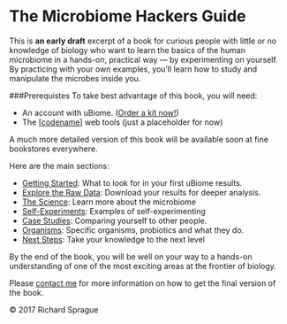 # The Microbiome Hackers Guide

This is **an early draft** excerpt of a book for curious people with little or no knowledge of biology who want to learn the basics of the human microbiome in a hands-on, practical way — by experimenting on yourself.  By practicing with your own examples, you’ll learn how to study and manipulate the microbes inside you.

###Prerequistes
To take best advantage of this book, you will need:
* An account with uBiome. ([Order a kit now!](http://ubiome.com/pages/buynow))
* The [[codename](https://github.com/richardsprague/actino)] web tools (just a placeholder for now)

A much more detailed version of this book will  be available soon at fine bookstores everywhere.

Here are the main sections:

* [Getting Started](getting_started.md): What to look for in your first uBiome results.
* [Explore the Raw Data](HowToAnalyze/analyze.md): Download your results for deeper analysis.
* [The Science](Science/science.md): Learn more  about the microbiome
* [Self-Experiments](experiments.md): Examples of self-experimenting
* [Case Studies](/CaseStudies/README.md): Comparing yourself to other people.
* [Organisms](/Organisms/MHG-organisms.md): Specific organisms, probiotics and what they do.
* [Next Steps](further.md): Take your knowledge to the next level

By the end of the book, you will be well on your way to a hands-on understanding of one of the most exciting areas at the frontier of biology.

Please [contact me](http://twitter.com/sprague) for more information on how to get the final version of the book.

<!--
<p><img src="/images/Ensembio Logo 114x114.png" height="30" width="30"> &copy; 2015 Ensembio, Inc.</p>
-->

&copy; 2017 Richard Sprague




